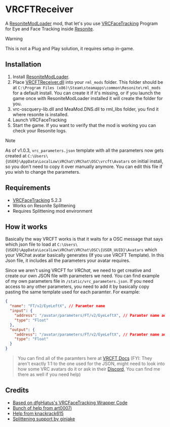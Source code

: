 # VRCFTReceiver

A [ResoniteModLoader](https://github.com/resonite-modding-group/ResoniteModLoader) mod, that let's you use [VRCFaceTracking](https://github.com/benaclejames/VRCFaceTracking) Program for Eye and Face Tracking inside [Resonite](https://resonite.com/).

> [!WARNING]
> This is not a Plug and Play solution, it requires setup in-game.

## Installation

1. Install [ResoniteModLoader](https://github.com/resonite-modding-group/ResoniteModLoader).
2. Place [VRCFTReceiver.dll](https://github.com/ginjake/VRCFTReceiver/releases/latest/download/VRCFTReceiver.dll) into your `rml_mods` folder. This folder should be at `C:\Program Files (x86)\Steam\steamapps\common\Resonite\rml_mods` for a default install. You can create it if it's missing, or if you launch the game once with ResoniteModLoader installed it will create the folder for you.
3. vrc-oscquery-lib.dll and MeaMod.DNS.dll to rml_libs folder, you find it where resonite is installed.
4. Launch VRCFaceTracking
5. Start the game. If you want to verify that the mod is working you can check your Resonite logs.

> [!NOTE]
> As of v1.0.3, `vrc_parameters.json` template with all the parameters now gets created at `C:\Users\{USER}\AppData\LocalLow\VRChat\VRChat\OSC\vrcft\Avatars` on initial install, so you don't need to copy it over manually anymore. You can edit this file if you wish to change the parameters.

## Requirements

- [VRCFaceTracking](https://github.com/benaclejames/VRCFaceTracking) 5.2.3
- Works on Resonite Splittening
- Requires Splittening mod environment

## How it works

Basically the way VRCFT works is that it waits for a OSC message that says which json file to load at `C:\Users\{USER}\AppData\LocalLow\VRChat\VRChat\OSC\{USER_UUID}\Avatars` which your VRChat avatar basically generates (If you use VRCFT Template). In this Json file, it includes all the parameters your avatar requires.

Since we aren't using VRCFT for _VRChat_, we need to get creative and create our own JSON file with parameters we need. You can find example of my own parameters file in `/static/vrc_parameters.json`. If you need access to any other parameters, you need to add it by basically copy pasting the same template used for each paramter. For example:

```json
{
  "name": "FT/v2/EyeLeftX", // Paramter name
  "input": {
    "address": "/avatar/parameters/FT/v2/EyeLeftX", // Paramter name address
    "type": "Float"
  },
  "output": {
    "address": "/avatar/parameters/FT/v2/EyeLeftX", // Paramter name address
    "type": "Float"
  }
}
```

> You can find all of the paramters here at [VRCFT Docs](https://docs.vrcft.io/docs/tutorial-avatars/tutorial-avatars-extras/parameters) (FYI: They aren't exactly 1:1 to the one used for the JSON, might need to look into how some VRC avatars do it or ask in their [Discord](https://discord.com/invite/vrcft), You can find me there as well if you need help)


## Credits

- [Based on dfgHiatus's VRCFaceTracking Wrapper Code](https://github.com/dfgHiatus/VRCFT-Module-Wrapper/blob/master/VRCFTModuleWrapper/OSC/VRCFTOSC.cs)
- [Bunch of help from art0007i](https://github.com/art0007i)
- [Help from knackrack615](https://github.com/knackrack615)
- [Splittening support by ginjake](https://x.com/sirojake)


